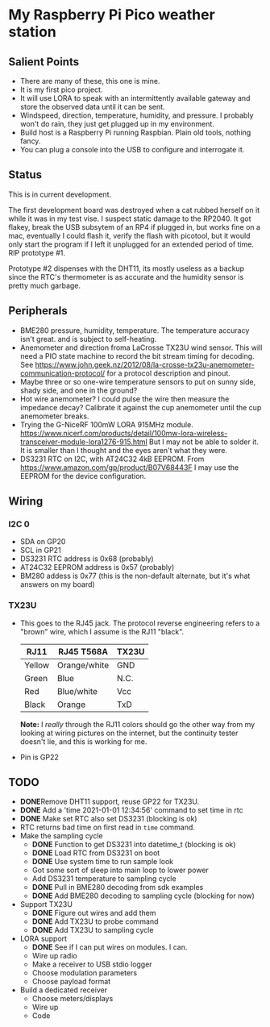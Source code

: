 # My Raspberry Pi Pico weather station

## Salient Points

- There are many of these, this one is mine.
- It is my first pico project.
- It will use LORA to speak with an intermittently available gateway
  and store the observed data until it can be sent.
- Windspeed, direction, temperature, humidity, and pressure. I probably
  won't do rain, they just get plugged up in my environment.
- Build host is a Raspberry Pi running Raspbian. Plain old tools, nothing fancy.
- You can plug a console into the USB to configure and interrogate it.

## Status

This is in current development. 

The first development board was destroyed when a cat rubbed herself on
it while it was in my test vise. I suspect static damage to the
RP2040. It got flakey, break the USB subsytem of an RP4 if plugged in,
but works fine on a mac, eventually I could flash it, verify the flash
with picotool, but it would only start the program if I left it
unplugged for an extended period of time. RIP prototype #1.

Prototype #2 dispenses with the DHT11, its mostly useless as a backup
since the RTC's thermometer is as accurate and the humidity sensor is
pretty much garbage.

## Peripherals

- BME280 pressure, humidity, temperature. The temperature accuracy isn't great.
  and is subject to self-heating.
- Anemometer and direction froma LaCrosse TX23U wind sensor. This will need
  a PIO state machine to record the bit stream timing for
  decoding. See
  https://www.john.geek.nz/2012/08/la-crosse-tx23u-anemometer-communication-protocol/
  for a protocol description and pinout.
- Maybe three or so one-wire temperature sensors to put on sunny side, shady side,
  and one in the ground?
- Hot wire anemometer? I could pulse the wire then measure the impedance decay?
  Calibrate it against the cup anemometer until the cup anemometer breaks.
- Trying the G-NiceRF 100mW LORA 915MHz module. https://www.nicerf.com/products/detail/100mw-lora-wireless-transceiver-module-lora1276-915.html But I may not be able to solder it. It is smaller than I thought and the eyes aren't what they were.
- DS3231 RTC on I2C, with AT24C32 4kB EEPROM. From https://www.amazon.com/gp/product/B07V68443F I may use the EEPROM for the device configuration.

## Wiring

### I2C 0

- SDA on GP20
- SCL in GP21
- DS3231 RTC address is 0x68 (probably)
- AT24C32 EEPROM address is 0x57 (probably)
- BM280 addess is 0x77 (this is the non-default alternate, but it's what answers on my board)

### TX23U

- This goes to the RJ45 jack. The protocol reverse engineering refers
  to a "brown" wire, which I assume is the RJ11 "black".
  
  | RJ11   | RJ45 T568A   | TX23U |
  |--------|--------------|-------|
  | Yellow | Orange/white | GND   |
  | Green  | Blue         | N.C.  |
  | Red    | Blue/white   | Vcc   |
  | Black  | Orange       | TxD   |

  **Note:** I *really* through the RJ11 colors should go the other way
  from my looking at wiring pictures on the internet, but the
  continuity tester doesn't lie, and this is working for me.
  
- Pin is GP22

## TODO

- **DONE**Remove DHT11 support, reuse GP22 for TX23U.
- **DONE** Add a 'time 2021-01-01 12:34:56' command to set time in rtc
- **DONE** Make set RTC also set DS3231 (blocking is ok)
- RTC returns bad time on first read in `time` command.
- Make the sampling cycle
  - **DONE** Function to get DS3231 into datetime_t (blocking is ok)
  - **DONE** Load RTC from DS3231 on boot
  - **DONE** Use system time to run sample look
  - Got some sort of sleep into main loop to lower power
  - Add DS3231 temperature to sampling cycle
  - **DONE** Pull in BME280 decoding from sdk examples
  - **DONE** Add BME280 decoding to sampling cycle (blocking for now)
- Support TX23U
  - **DONE** Figure out wires and add them
  - **DONE** Add TX23U to probe command
  - **DONE** Add TX23U to sampling cycle
- LORA support
  - **DONE** See if I can put wires on modules. I can.
  - Wire up radio
  - Make a receiver to USB stdio logger
  - Choose modulation parameters
  - Choose payload format
- Build a dedicated receiver
  - Choose meters/displays
  - Wire up
  - Code
